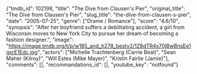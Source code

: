 {"tmdb_id": 102198, "title": "The Dive from Clausen's Pier", "original_title": "The Dive from Clausen's Pier", "slug_title": "the-dive-from-clausen-s-pier", "date": "2005-07-25", "genre": ["Drame / Romance"], "score": "4.6/10", "synopsis": "After her boyfriend suffers a debilitating accident, a girl from Wisconsin moves to New York City to pursue her dream of becoming a fashion designer.", "image": "https://image.tmdb.org/t/p/w185_and_h278_bestv2/1Z8dTR4s70jBwBnsEe1gxrE1Edc.jpg", "actors": ["Michelle Trachtenberg (Carrie Beal)", "Sean Maher (Kilroy)", "Will Estes (Mike Mayer)", "Kristin Fairlie (Jamie)"], "comments": [], "recommandations_id": [], "youtube_key": "notfound"}